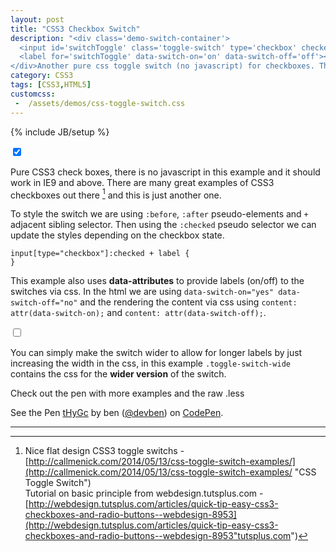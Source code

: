 ```yaml
---
layout: post
title: "CSS3 Checkbox Switch"
description: "<div class='demo-switch-container'>
  <input id='switchToggle' class='toggle-switch' type='checkbox' checked=''>
  <label for='switchToggle' data-switch-on='on' data-switch-off='off'></label>
</div>Another pure css toggle switch (no javascript) for checkboxes. This one has the option of using data-attributes to add labels via css."
category: CSS3
tags: [CSS3,HTML5]
customcss:
 -  /assets/demos/css-toggle-switch.css
---
```

{% include JB/setup %}

<div class="toggle-switch-container">
  <input id="switchToggle" class="toggle-switch" type="checkbox" checked>
  <label for="switchToggle" data-switch-on="on" data-switch-off="off"></label>
</div>


Pure CSS3 check boxes, there is no javascript in this example and it should work in IE9 and above. There are many great examples of CSS3 checkboxes out there [^fn-css3-checkbox-examples] and this is just another one.

To style the switch we are using `:before`, `:after` pseudo-elements and  `+` adjacent sibling selector. Then using the `:checked` pseudo selector we can update the styles depending on the checkbox state.

    input[type="checkbox"]:checked + label {  
    }

This example also uses **data-attributes** to provide labels (on/off) to the switches via css. In the html we are using `data-switch-on="yes" data-switch-off="no"` and the rendering the content via css using `content: attr(data-switch-on);` and `content: attr(data-switch-off);`.


<div class="toggle-switch-container">
  <input id="switchToggle4" class="toggle-switch toggle-switch-wide" type="checkbox">
  <label for="switchToggle4" data-switch-on="Sign me up" data-switch-off="No Thanks"></label>
</div>

You can simply make the switch wider to allow for longer labels by just increasing the width in the css, in this example  `.toggle-switch-wide` contains the css for the  **wider version** of the switch.

Check out the pen with more examples and the raw .less

<p data-height="330" data-theme-id="0" data-slug-hash="tHyGc" data-default-tab="result" data-user="devben" class='codepen'>See the Pen <a href='http://codepen.io/devben/pen/tHyGc/'>tHyGc</a> by ben (<a href='http://codepen.io/devben'>@devben</a>) on <a href='http://codepen.io'>CodePen</a>.</p>
<script async src="//codepen.io/assets/embed/ei.js"></script>

***

[^fn-css3-checkbox-examples]: Nice flat design CSS3 toggle switchs  - [http://callmenick.com/2014/05/13/css-toggle-switch-examples/](http://callmenick.com/2014/05/13/css-toggle-switch-examples/ "CSS Toggle Switch")  <br />Tutorial on basic principle from webdesign.tutsplus.com  - [http://webdesign.tutsplus.com/articles/quick-tip-easy-css3-checkboxes-and-radio-buttons--webdesign-8953](http://webdesign.tutsplus.com/articles/quick-tip-easy-css3-checkboxes-and-radio-buttons--webdesign-8953"tutsplus.com")

